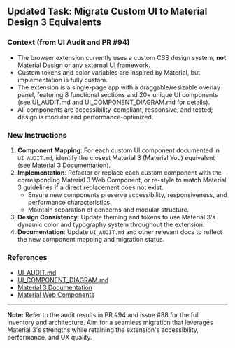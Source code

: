 ## Updated Task: Migrate Custom UI to Material Design 3 Equivalents

### Context (from UI Audit and PR #94)
- The browser extension currently uses a custom CSS design system, **not** Material Design or any external UI framework.
- Custom tokens and color variables are inspired by Material, but implementation is fully custom.
- The extension is a single-page app with a draggable/resizable overlay panel, featuring 8 functional sections and 20+ unique UI components (see UI_AUDIT.md and UI_COMPONENT_DIAGRAM.md for details).
- All components are accessibility-compliant, responsive, and tested; design is modular and performance-optimized.

### New Instructions
1. **Component Mapping**: For each custom UI component documented in `UI_AUDIT.md`, identify the closest Material 3 (Material You) equivalent (see [Material 3 Documentation](https://m3.material.io/)).
2. **Implementation**: Refactor or replace each custom component with the corresponding Material 3 Web Component, or re-style to match Material 3 guidelines if a direct replacement does not exist.
   - Ensure new components preserve accessibility, responsiveness, and performance characteristics.
   - Maintain separation of concerns and modular structure.
3. **Design Consistency**: Update theming and tokens to use Material 3's dynamic color and typography system throughout the extension.
4. **Documentation**: Update `UI_AUDIT.md` and other relevant docs to reflect the new component mapping and migration status.

### References
- [UI_AUDIT.md](LINK_TO_UI_AUDIT.md)
- [UI_COMPONENT_DIAGRAM.md](LINK_TO_UI_COMPONENT_DIAGRAM.md)
- [Material 3 Documentation](https://m3.material.io/)
- [Material Web Components](https://github.com/material-components/material-web)

---

**Note:** Refer to the audit results in PR #94 and issue #88 for the full inventory and architecture. Aim for a seamless migration that leverages Material 3's strengths while retaining the extension's accessibility, performance, and UX quality.